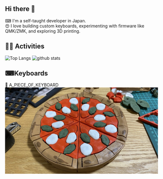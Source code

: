 ## Hi there 👋
⌨ I'm a self-taught developer in Japan.  
😍 I love building custom keyboards, experimenting with firmware like QMK/ZMK, and exploring 3D printing.  

## 

## 🏃‍♀️ Activities
<div align="left"> 
  <img alt="Top Langs" height="170px" src="https://github-readme-stats.vercel.app/api?username=ataruno&theme=vue-dark&layout=compact" />
  <img alt="github stats" height="170px" src="https://github-readme-stats.vercel.app/api/top-langs/?username=ataruno&theme=vue-dark&layout=compact" />
</div>

## ⌨Keyboards
🍕 A_PIECE_OF_KEYBOARD
<a href="https://github.com/ataruno/A_PIECE_OF_KEYBOARD" target="_blank">
  <img alt="Top Langs" with="250px" src="https://raw.githubusercontent.com/ataruno/A_PIECE_OF_KEYBOARD/main/image/A_PIECE_OF_KEYBOARD_5.jpg" />
</a>
